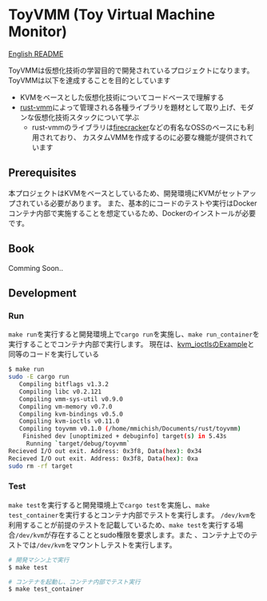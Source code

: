 # ToyVMM (Toy Virtual Machine Monitor)

[English README](./README.md)

ToyVMMは仮想化技術の学習目的で開発されているプロジェクトになります。
ToyVMMは以下を達成することを目的としています

- KVMをベースとした仮想化技術についてコードベースで理解する
- [rust-vmm](https://github.com/rust-vmm)によって管理される各種ライブラリを題材として取り上げ、モダンな仮想化技術スタックについて学ぶ
  - rust-vmmのライブラリは[firecracker](https://github.com/firecracker-microvm/firecracker)などの有名なOSSのベースにも利用されており、  カスタムVMMを作成するのに必要な機能が提供されています

## Prerequisites

本プロジェクトはKVMをベースとしているため、開発環境にKVMがセットアップされている必要があります。
また、基本的にコードのテストや実行はDockerコンテナ内部で実施することを想定ているため、Dockerのインストールが必要です。


## Book

Comming Soon..

## Development

### Run

`make run`を実行すると開発環境上で`cargo run`を実施し、`make run_container`を実行することでコンテナ内部で実行します。
現在は、[kvm_ioctlsのExample](https://docs.rs/kvm-ioctls/latest/kvm_ioctls/#example---running-a-vm-on-x86_64)と同等のコードを実行している

```bash
$ make run
sudo -E cargo run
   Compiling bitflags v1.3.2
   Compiling libc v0.2.121
   Compiling vmm-sys-util v0.9.0
   Compiling vm-memory v0.7.0
   Compiling kvm-bindings v0.5.0
   Compiling kvm-ioctls v0.11.0
   Compiling toyvmm v0.1.0 (/home/mmichish/Documents/rust/toyvmm)
    Finished dev [unoptimized + debuginfo] target(s) in 5.43s
     Running `target/debug/toyvmm`
Recieved I/O out exit. Address: 0x3f8, Data(hex): 0x34
Recieved I/O out exit. Address: 0x3f8, Data(hex): 0xa
sudo rm -rf target
```

### Test

`make test`を実行すると開発環境上で`cargo test`を実施し、`make test_container`を実行するとコンテナ内部でテストを実行します。
`/dev/kvm`を利用することが前提のテストを記載しているため、`make test`を実行する場合`/dev/kvm`が存在することとsudo権限を要求します。また 、コンテナ上でのテストでは`/dev/kvm`をマウントしテストを実行します。

```bash
# 開発マシン上で実行
$ make test

# コンテナを起動し、コンテナ内部でテスト実行
$ make test_container
```
